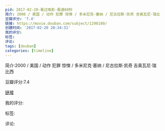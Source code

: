 ```yaml
---
pid: 2017-02-20-看过电影-极速60秒
简介: 2000 / 美国 / 动作 犯罪 惊悚 / 多米尼克·塞纳 / 尼古拉斯·凯奇 吉奥瓦尼·瑞比西
豆瓣评分: '7.4'
链接: https://movie.douban.com/subject/1298189/
创建时间: '2017-02-20 20:34:31'
我的评分:
标签:
评论:
tags: [douban]
categories: [timeline]
---
```

简介:2000 / 美国 / 动作 犯罪 惊悚 / 多米尼克·塞纳 / 尼古拉斯·凯奇 吉奥瓦尼·瑞比西

豆瓣评分:7.4

[链接](https://movie.douban.com/subject/1298189/)

我的评分:

标签:

评论:

